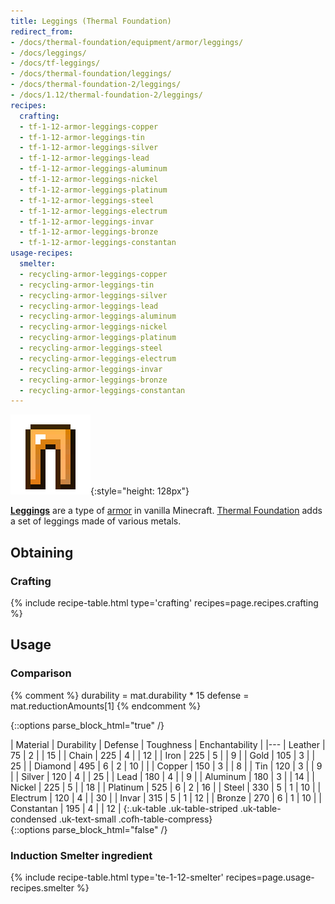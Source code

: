 ```yaml
---
title: Leggings (Thermal Foundation)
redirect_from:
- /docs/thermal-foundation/equipment/armor/leggings/
- /docs/leggings/
- /docs/tf-leggings/
- /docs/thermal-foundation/leggings/
- /docs/thermal-foundation-2/leggings/
- /docs/1.12/thermal-foundation-2/leggings/
recipes:
  crafting:
  - tf-1-12-armor-leggings-copper
  - tf-1-12-armor-leggings-tin
  - tf-1-12-armor-leggings-silver
  - tf-1-12-armor-leggings-lead
  - tf-1-12-armor-leggings-aluminum
  - tf-1-12-armor-leggings-nickel
  - tf-1-12-armor-leggings-platinum
  - tf-1-12-armor-leggings-steel
  - tf-1-12-armor-leggings-electrum
  - tf-1-12-armor-leggings-invar
  - tf-1-12-armor-leggings-bronze
  - tf-1-12-armor-leggings-constantan
usage-recipes:
  smelter:
  - recycling-armor-leggings-copper
  - recycling-armor-leggings-tin
  - recycling-armor-leggings-silver
  - recycling-armor-leggings-lead
  - recycling-armor-leggings-aluminum
  - recycling-armor-leggings-nickel
  - recycling-armor-leggings-platinum
  - recycling-armor-leggings-steel
  - recycling-armor-leggings-electrum
  - recycling-armor-leggings-invar
  - recycling-armor-leggings-bronze
  - recycling-armor-leggings-constantan
---
```


![Leggings](/assets/images/thermal-foundation-2/leggings.gif){:style="height: 128px"}


**[Leggings](https://minecraft.gamepedia.com/Leggings)** are a type of
[armor](https://minecraft.gamepedia.com/Armor) in vanilla Minecraft. [Thermal
Foundation](/docs/1.12/thermal-foundation/) adds a set of leggings made of various
metals.


Obtaining
---------

### Crafting
{% include recipe-table.html type='crafting' recipes=page.recipes.crafting %}


Usage
-----

### Comparison
{% comment %}
durability = mat.durability * 15
defense = mat.reductionAmounts[1]
{% endcomment %}

{::options parse_block_html="true" /}
<div class="uk-overflow-container">
| Material | Durability | Defense | Toughness | Enchantability |
|---
| Leather | 75 | 2 | | 15 |
| Chain | 225 | 4 | | 12 |
| Iron | 225 | 5 | | 9 |
| Gold | 105 | 3 | | 25 |
| Diamond | 495 | 6 | 2 | 10 |
|
| Copper | 150 | 3 | | 8 |
| Tin | 120 | 3 | | 9 |
| Silver | 120 | 4 | | 25 |
| Lead | 180 | 4 | | 9 |
| Aluminum | 180 | 3 | | 14 |
| Nickel | 225 | 5 | | 18 |
| Platinum | 525 | 6 | 2 | 16 |
| Steel | 330 | 5 | 1 | 10 |
| Electrum | 120 | 4 | | 30 |
| Invar | 315 | 5 | 1 | 12 |
| Bronze | 270 | 6 | 1 | 10 |
| Constantan | 195 | 4 | | 12 |
{:.uk-table .uk-table-striped .uk-table-condensed .uk-text-small .cofh-table-compress}
</div>
{::options parse_block_html="false" /}

### Induction Smelter ingredient
{% include recipe-table.html type='te-1-12-smelter' recipes=page.usage-recipes.smelter %}

